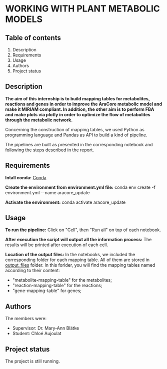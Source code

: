 # WORKING WITH PLANT METABOLIC MODELS 


## Table of contents


1. Description
2. Requirements
3. Usage
4. Authors
5. Project status


## Description


**The aim of this internship is to build mapping tables for metabolites, reactions and genes in order to improve the AraCore metabolic model and make it MIRIAM compliant. In addition, the other aim is to perform FBA and make plots via plotly in order to optimize the flow of metabolites through the metabolic network.** 

Concerning the construction of mapping tables, we used Python as programming language and Pandas as API to build a kind of pipeline. 

The pipelines are built as presented in the corresponding notebook and following the steps described in the report. 


## Requirements


**Intall conda:**
[Conda](https://docs.conda.io/projects/conda/en/latest/commands/install.html)

**Create the environment from environment.yml file:**
conda env create -f environment.yml --name aracore_update

**Activate the environment:**
conda activate aracore_update


## Usage


**To run the pipeline:**
Click on "Cell", then "Run all" on top of each notebook.

**After execution the script will output all the information process:**
The results will be printed after execution of each cell.

**Location of the output files:**
In the notebooks, we included the corresponding folder for each mapping table. All of them are stored in [output_files](https://github.com/SeedRecon/AraCore_update/tree/main/data/processed) folder. In this forlder, you will find the mapping tables named according to their content: 
- "metabolite-mapping-table" for the metabolites; 
- "reaction-mapping-table" for the reactions; 
- "gene-mapping-table" for genes; 


## Authors


The members were:
- Supervisor: Dr. Mary-Ann Blätke
- Student: Chloé Aujoulat


## Project status


The project is still running. 